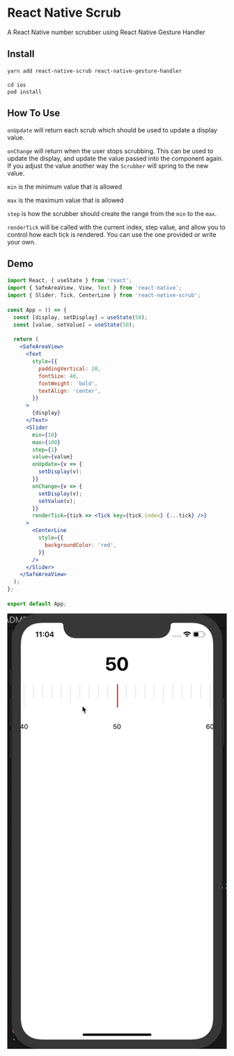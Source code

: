 # React Native Scrub

A React Native number scrubber using React Native Gesture Handler

## Install

```
yarn add react-native-scrub react-native-gesture-handler

cd ios
pod install
```

## How To Use

`onUpdate` will return each scrub which should be used to update a display value.

`onChange` will return when the user stops scrubbing. This can be used to update the display, and update the value passed into the component again. If you adjust the value another way the `Scrubber` will spring to the new value.

`min` is the minimum value that is allowed

`max` is the maximum value that is allowed

`step` is how the scrubber should create the range from the `min` to the `max`.

`renderTick` will be called with the current index, step value, and allow you to control how each tick is rendered. You can use the one provided or write your own.


## Demo

```jsx
import React, { useState } from 'react';
import { SafeAreaView, View, Text } from 'react-native';
import { Slider, Tick, CenterLine } from 'react-native-scrub';

const App = () => {
  const [display, setDisplay] = useState(50);
  const [value, setValue] = useState(50);

  return (
    <SafeAreaView>
      <Text
        style={{
          paddingVertical: 20,
          fontSize: 40,
          fontWeight: 'bold',
          textAlign: 'center',
        }}
      >
        {display}
      </Text>
      <Slider
        min={10}
        max={100}
        step={1}
        value={value}
        onUpdate={v => {
          setDisplay(v);
        }}
        onChange={v => {
          setDisplay(v);
          setValue(v);
        }}
        renderTick={tick => <Tick key={tick.index} {...tick} />}
      >
        <CenterLine
          style={{
            backgroundColor: 'red',
          }}
        />
      </Slider>
    </SafeAreaView>
  );
};

export default App;
```

![](./demo.gif)
